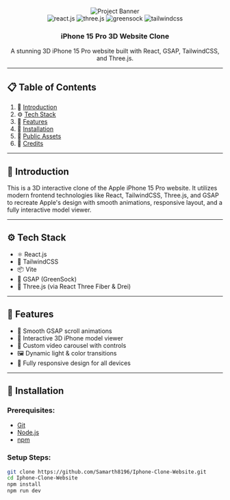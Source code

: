 <div align="center">
  <br />
  <img src="https://i.postimg.cc/37PnQw8n/Image-from.png" alt="Project Banner" />

  <div>
    <img src="https://img.shields.io/badge/-React_JS-black?style=for-the-badge&logoColor=white&logo=react&color=61DAFB" alt="react.js" />
    <img src="https://img.shields.io/badge/-Three_JS-black?style=for-the-badge&logoColor=white&logo=threedotjs&color=000000" alt="three.js" />
    <img src="https://img.shields.io/badge/-GSAP-black?style=for-the-badge&logoColor=white&logo=greensock&color=88CE02" alt="greensock" />
    <img src="https://img.shields.io/badge/-Tailwind_CSS-black?style=for-the-badge&logoColor=white&logo=tailwindcss&color=06B6D4" alt="tailwindcss" />
  </div>

  <h3 align="center">iPhone 15 Pro 3D Website Clone</h3>
  <div align="center">
    A stunning 3D iPhone 15 Pro website built with React, GSAP, TailwindCSS, and Three.js.
  </div>
</div>

---

## 📋 Table of Contents

1. 🤖 [Introduction](#introduction)  
2. ⚙️ [Tech Stack](#tech-stack)  
3. 🔋 [Features](#features)  
4. 🚀 [Installation](#installation)  
5. 🔗 [Public Assets](#assets)  
6. 🧠 [Credits](#credits)

---

## 🤖 Introduction

This is a 3D interactive clone of the Apple iPhone 15 Pro website. It utilizes modern frontend technologies like React, TailwindCSS, Three.js, and GSAP to recreate Apple's design with smooth animations, responsive layout, and a fully interactive model viewer.

---

## ⚙️ Tech Stack

- ⚛️ React.js  
- 🎨 TailwindCSS  
- 📦 Vite  
- 🧙 GSAP (GreenSock)  
- 🎲 Three.js (via React Three Fiber & Drei)

---

## 🔋 Features

- 🚀 Smooth GSAP scroll animations  
- 🎥 Interactive 3D iPhone model viewer  
- 📱 Custom video carousel with controls  
- 🖼️ Dynamic light & color transitions  
- 📱 Fully responsive design for all devices

---

## 🚀 Installation

### Prerequisites:
- [Git](https://git-scm.com/)  
- [Node.js](https://nodejs.org/)  
- [npm](https://www.npmjs.com/)  

### Setup Steps:

```bash
git clone https://github.com/Samarth8196/Iphone-Clone-Website.git
cd Iphone-Clone-Website
npm install
npm run dev
